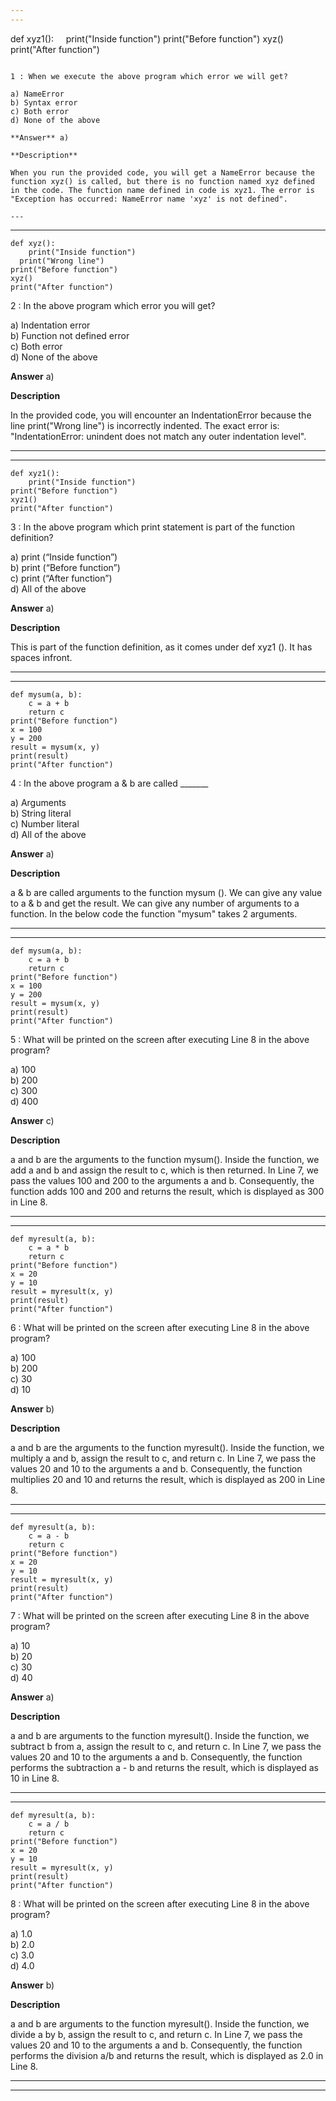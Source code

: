 ```yaml
---
---


```
def xyz1():
    print("Inside function")
print("Before function")
xyz()
print("After function")
```

1 : When we execute the above program which error we will get?  

a) NameError  
b) Syntax error  
c) Both error  
d) None of the above  

**Answer** a) 

**Description**

When you run the provided code, you will get a NameError because the function xyz() is called, but there is no function named xyz defined in the code. The function name defined in code is xyz1. The error is "Exception has occurred: NameError name 'xyz' is not defined".  

---
```

---


```
def xyz():
    print("Inside function")
  print("Wrong line")
print("Before function")
xyz()
print("After function")
```

2 : In the above program which error you will get?  

a) Indentation error  
b) Function not defined error  
c) Both error  
d) None of the above  

**Answer** a) 

**Description**

In the provided code, you will encounter an IndentationError because the line print("Wrong line") is incorrectly indented. The exact error is: "IndentationError: unindent does not match any outer indentation level".  

---
---


```
def xyz1():
    print("Inside function")
print("Before function")
xyz1()
print("After function")
```

3 : In the above program which print statement is part of the function definition?  

a) print (“Inside function”)  
b) print (“Before function”)  
c) print (“After function”)  
d) All of the above  

**Answer** a) 

**Description**

This is part of the function definition, as it comes under def xyz1 (). It has spaces infront.

---
---


```
def mysum(a, b):
    c = a + b
    return c
print("Before function")
x = 100
y = 200
result = mysum(x, y)
print(result)
print("After function")
```

4 : In the above program a & b are called _______  

a) Arguments  
b) String literal  
c) Number literal  
d) All of the above  

**Answer** a) 

**Description**

a & b are called arguments to the function mysum (). We can give any value to a &amp; b and get the result. We can give any number of arguments to a function. In the below code the function "mysum" takes 2 arguments.

---
---


```
def mysum(a, b):
    c = a + b
    return c
print("Before function")
x = 100
y = 200
result = mysum(x, y)
print(result)
print("After function")
```

5 : What will be printed on the screen after executing Line 8 in the above program?  

a) 100  
b) 200  
c) 300  
d) 400  

**Answer** c) 

**Description**

a and b are the arguments to the function mysum(). Inside the function, we add a and b and assign the result to c, which is then returned. In Line 7, we pass the values 100 and 200 to the arguments a and b. Consequently, the function adds 100 and 200 and returns the result, which is displayed as 300 in Line 8.

---
---


```
def myresult(a, b):
    c = a * b
    return c
print("Before function")
x = 20
y = 10
result = myresult(x, y)
print(result)
print("After function")
```

6 : What will be printed on the screen after executing Line 8 in the above program?

a) 100  
b) 200  
c) 30  
d) 10  

**Answer** b) 

**Description**

a and b are the arguments to the function myresult(). Inside the function, we multiply a and b, assign the result to c, and return c. In Line 7, we pass the values 20 and 10 to the arguments a and b. Consequently, the function multiplies 20 and 10 and returns the result, which is displayed as 200 in Line 8.

---
---


```
def myresult(a, b):
    c = a - b
    return c
print("Before function")
x = 20
y = 10
result = myresult(x, y)
print(result)
print("After function")
```

7 : What will be printed on the screen after executing Line 8 in the above program?  

a) 10  
b) 20  
c) 30  
d) 40  

**Answer** a) 

**Description**

a and b are arguments to the function myresult(). Inside the function, we subtract b from a, assign the result to c, and return c. In Line 7, we pass the values 20 and 10 to the arguments a and b. Consequently, the function performs the subtraction a - b and returns the result, which is displayed as 10 in Line 8.

---
---


```
def myresult(a, b):
    c = a / b
    return c
print("Before function")
x = 20
y = 10
result = myresult(x, y)
print(result)
print("After function")
```

8 : What will be printed on the screen after executing Line 8 in the above program?  

a) 1.0  
b) 2.0  
c) 3.0  
d) 4.0  

**Answer** b) 

**Description**

a and b are arguments to the function myresult(). Inside the function, we divide a by b, assign the result to c, and return c. In Line 7, we pass the values 20 and 10 to the arguments a and b. Consequently, the function performs the division a/b and returns the result, which is displayed as 2.0 in Line 8.

---
---



